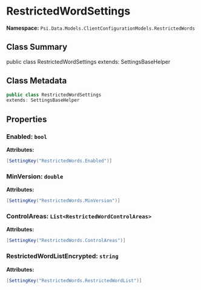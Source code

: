 # RestrictedWordSettings

**Namespace:** `Psi.Data.Models.ClientConfigurationModels.RestrictedWords`

## Class Summary

public class RestrictedWordSettings
extends: SettingsBaseHelper

## Class Metadata

```typescript
public class RestrictedWordSettings
extends: SettingsBaseHelper
```

## Properties

### Enabled: `bool`

**Attributes:**
```csharp
[SettingKey("RestrictedWords.Enabled")]
```

### MinVersion: `double`

**Attributes:**
```csharp
[SettingKey("RestrictedWords.MinVersion")]
```

### ControlAreas: `List<RestrictedWordControlAreas>`

**Attributes:**
```csharp
[SettingKey("RestrictedWords.ControlAreas")]
```

### RestrictedWordListEncrypted: `string`

**Attributes:**
```csharp
[SettingKey("RestrictedWords.RestrictedWordList")]
```
